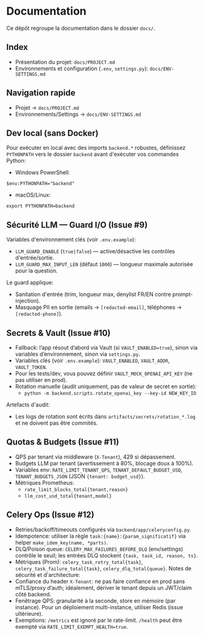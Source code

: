# Documentation

Ce dépôt regroupe la documentation dans le dossier `docs/`.

## Index

- Présentation du projet: `docs/PROJECT.md`
- Environnements et configuration (`.env`, `settings.py`): `docs/ENV-SETTINGS.md`

## Navigation rapide

- Projet → `docs/PROJECT.md`
- Environnements/Settings → `docs/ENV-SETTINGS.md`

## Dev local (sans Docker)

Pour exécuter en local avec des imports `backend.*` robustes, définissez `PYTHONPATH` vers le dossier `backend` avant d'exécuter vos commandes Python:

- Windows PowerShell:

```
$env:PYTHONPATH="backend"
```

- macOS/Linux:

```
export PYTHONPATH=backend
```

## Sécurité LLM — Guard I/O (Issue #9)

Variables d'environnement clés (voir `.env.example`):

- `LLM_GUARD_ENABLE` (`true|false`) — active/désactive les contrôles d'entrée/sortie.
- `LLM_GUARD_MAX_INPUT_LEN` (défaut `1000`) — longueur maximale autorisée pour la question.

Le guard applique:

- Sanitation d'entrée (trim, longueur max, denylist FR/EN contre prompt-injection).
- Masquage PII en sortie (emails → `[redacted-email]`, téléphones → `[redacted-phone]`).

## Secrets & Vault (Issue #10)

- Fallback: l’app résout d’abord via Vault (si `VAULT_ENABLED=true`), sinon via variables d’environnement, sinon via `settings.py`.
- Variables clés (voir `.env.example`): `VAULT_ENABLED`, `VAULT_ADDR`, `VAULT_TOKEN`.
- Pour les tests/dev, vous pouvez définir `VAULT_MOCK_OPENAI_API_KEY` (ne pas utiliser en prod).
- Rotation manuelle (audit uniquement, pas de valeur de secret en sortie):
  - `python -m backend.scripts.rotate_openai_key --key-id NEW_KEY_ID`

Artefacts d'audit:
- Les logs de rotation sont écrits dans `artifacts/secrets/rotation_*.log` et ne doivent pas être commités.

## Quotas & Budgets (Issue #11)

- QPS par tenant via middleware (`X-Tenant`), 429 si dépassement.
- Budgets LLM par tenant (avertissement à 80%, blocage doux à 100%).
- Variables env: `RATE_LIMIT_TENANT_QPS`, `TENANT_DEFAULT_BUDGET_USD`, `TENANT_BUDGETS_JSON` (JSON `{tenant: budget_usd}`).
- Métriques Prometheus:
  - `rate_limit_blocks_total{tenant,reason}`
  - `llm_cost_usd_total{tenant,model}`

## Celery Ops (Issue #12)

- Retries/backoff/timeouts configurés via `backend/app/celeryconfig.py`.
- Idempotence: utiliser la règle `task:{name}:{param_significatif}` via helper `make_idem_key(name, *parts)`.
- DLQ/Poison queue: `CELERY_MAX_FAILURES_BEFORE_DLQ` (env/settings) contrôle le seuil; les entrées DLQ stockent `{task, task_id, reason, ts}`.
- Métriques (Prom): `celery_task_retry_total{task}`, `celery_task_failure_total{task}`, `celery_dlq_total{queue}`.
Notes de sécurité et d'architecture:
- Confiance du header `X-Tenant`: ne pas faire confiance en prod sans mTLS/proxy d’auth; idéalement, dériver le tenant depuis un JWT/claim côté backend.
- Fenêtrage QPS: granularité à la seconde, store en mémoire (par instance). Pour un déploiement multi-instance, utiliser Redis (issue ultérieure).
- Exemptions: `/metrics` est ignoré par le rate-limit. `/health` peut être exempté via `RATE_LIMIT_EXEMPT_HEALTH=true`.
